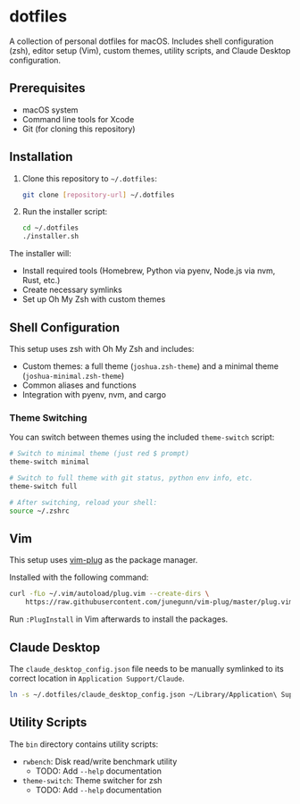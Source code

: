 # dotfiles

A collection of personal dotfiles for macOS. Includes shell configuration (zsh), editor setup (Vim), custom themes, utility scripts, and Claude Desktop configuration.

## Prerequisites

- macOS system
- Command line tools for Xcode
- Git (for cloning this repository)

## Installation

1. Clone this repository to `~/.dotfiles`:
   ```bash
   git clone [repository-url] ~/.dotfiles
   ```

2. Run the installer script:
   ```bash
   cd ~/.dotfiles
   ./installer.sh
   ```

The installer will:
- Install required tools (Homebrew, Python via pyenv, Node.js via nvm, Rust, etc.)
- Create necessary symlinks
- Set up Oh My Zsh with custom themes

## Shell Configuration

This setup uses zsh with Oh My Zsh and includes:

- Custom themes: a full theme (`joshua.zsh-theme`) and a minimal theme (`joshua-minimal.zsh-theme`)
- Common aliases and functions
- Integration with pyenv, nvm, and cargo

### Theme Switching

You can switch between themes using the included `theme-switch` script:

```bash
# Switch to minimal theme (just red $ prompt)
theme-switch minimal

# Switch to full theme with git status, python env info, etc.
theme-switch full

# After switching, reload your shell:
source ~/.zshrc
```

## Vim

This setup uses [vim-plug](https://junegunn.github.io/vim-plug/) as the package manager.

Installed with the following command:

```bash
curl -fLo ~/.vim/autoload/plug.vim --create-dirs \
    https://raw.githubusercontent.com/junegunn/vim-plug/master/plug.vim
```

Run `:PlugInstall` in Vim afterwards to install the packages.

## Claude Desktop

The `claude_desktop_config.json` file needs to be manually symlinked to its correct location in `Application Support/Claude`.

```bash
ln -s ~/.dotfiles/claude_desktop_config.json ~/Library/Application\ Support/Claude/claude_desktop_config.json
```

## Utility Scripts

The `bin` directory contains utility scripts:

- `rwbench`: Disk read/write benchmark utility
  - TODO: Add `--help` documentation
- `theme-switch`: Theme switcher for zsh
  - TODO: Add `--help` documentation
